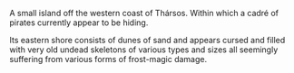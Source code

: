 A small island off the western coast of Thársos.
Within which a cadré of pirates currently appear to be hiding.

Its eastern shore consists of dunes of sand and appears cursed and filled with very old undead skeletons of various types and sizes all seemingly suffering from various forms of frost-magic damage.